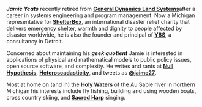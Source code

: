 ***Jamie Yeats*** recently retired from [**General Dynamics Land Systems**](http:www.gdls.com)after a career in systems engineering and program management.  Now a Michigan representative for [**ShelterBox**](http://www.shelterboxUSA.org), an international disaster relief charity that delivers emergency shelter, warmth and dignity to people affected by disaster worldwide, he is also the founder and principal of [**Y8S**](http://www.y8s.org), a consultancy in Detroit.

Concerned about maintaining his ***geek quotient*** Jamie is interested in applications of physical and mathematical models to public policy issues, open source software, and complexity.  He writes and rants  at [**Null Hypothesis**](http://www.y8s.org/blog), [**Heteroscadasticity**](http://jaime19683.github.com/hetero/), and tweets as [**@jaime27**](https://twitter.com/jaime27).  

Most at home on (and in) the [**Holy Waters**](http://www.michigan.gov/dnr/0,4570,7-153-10366_46403_59159-194797--,00.html) of the Au Sable river in northern Michigan his interests include fly fishing, building and using wooden boats, cross country skiing, and [**Sacred Harp**](http://fasola.org) singing.